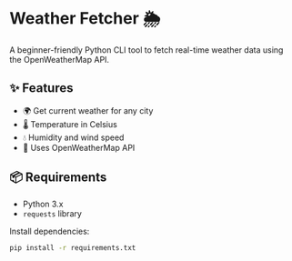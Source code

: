 # Weather Fetcher 🌦️

A beginner-friendly Python CLI tool to fetch real-time weather data using the OpenWeatherMap API.

## ✨ Features

- 🌍 Get current weather for any city
- 🌡️ Temperature in Celsius
- 💧 Humidity and wind speed
- 📡 Uses OpenWeatherMap API

## 📦 Requirements

- Python 3.x
- `requests` library

Install dependencies:

```bash
pip install -r requirements.txt
